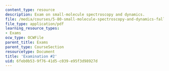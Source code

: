 ```yaml
---
content_type: resource
description: Exam on small-molecule spectroscopy and dynamics.
file: /media/courses/5-80-small-molecule-spectroscopy-and-dynamics-fall-2008/6feb0b539f7641d5c039e95f3d98927d_exam2_1977.pdf
file_type: application/pdf
learning_resource_types:
- Exams
ocw_type: OCWFile
parent_title: Exams
parent_type: CourseSection
resourcetype: Document
title: 'Examination #2'
uid: 6feb0b53-9f76-41d5-c039-e95f3d98927d
---
```

